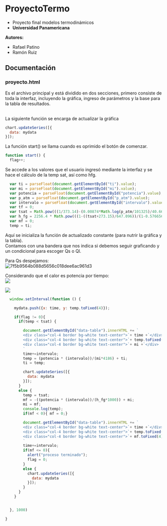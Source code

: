 # ProyectoTermo
- Proyecto final modelos termodinámicos <br>
- <b>Universidad Panamericana</b> <br>

<b>Autores:</b> <br>
- Rafael Patino
- Ramón Ruiz

## Documentación

### proyecto.html
Es el archivo principal y está dividido en dos secciones, primero consiste de toda la interfaz, incluyendo la gráfica, ingreso de parámetros y la base para la tabla de resultados. <br><br>


La siguiente función se encarga de actualizar la gráfica
``` Javascript
chart.updateSeries([{
  data: mydata
}]);
```
La función start() se llama cuando es oprimido el botón de comenzar.
``` Javascript
function start() {
  flag++;

```
Se accede a los valores que el usuario ingresó mediante la interfaz y se hace el cálculo de la temp sat, así como hfg.
``` Javascript
  var ti = parseFloat(document.getElementById("ti").value);
  var mi = parseFloat(document.getElementById("mi").value);
  var potencia = parseFloat(document.getElementById("potencia").value);
  var p_atm = parseFloat(document.getElementById("p_atm").value);
  var intervalo = parseFloat(document.getElementById("intervalo").value);
  var tf = 0;
  var tsat = Math.pow(((1/373.14)-(0.00874*Math.log(p_atm/101325)/40.66)),-1) - 273.15;
  var h_fg = 2256.4 * Math.pow(((1-((tsat+273.15)/647.096))/(1-0.57665623)),0.375);
  var mf = 0;
  temp = ti;

```
Aquí se inicializa la función de actualizado constante (para nutrir la gráfica y la tabla). <br>
Contamos con una bandera que nos indica si debemos seguir graficando y un condicional para escoger Qs o Ql.

Para Qs despejamos:<br>
<img src="https://i.ibb.co/DgX4cbL/7f5b9564b088d5656c018dee6ac961d3.png" alt="7f5b9564b088d5656c018dee6ac961d3" border="0"><br>

Considerando que el calor es potencia por tiempo:<br>
<img src="http://latex2png.com/pngs/c0fb2692b7ad5b3f3266a59af89116a2.png" border="0"><br>

<img src="http://latex2png.com/pngs/f4a2167af55531928ba5d04ebcb6730f.png" border="0"><br>

``` Javascript
  window.setInterval(function () {

    mydata.push({x: time, y: temp.toFixed(4)});

    if(flag != 0){
      if(temp < tsat) {

        document.getElementById("data-table").innerHTML += `
        <div class="col-4 border bg-white text-center">`+ time +`</div>
        <div class="col-4 border bg-white text-center">`+ temp.toFixed(4) +`</div>
        <div class="col-4 border bg-white text-center">`+ mi +`</div>
        `
        time+=intervalo;
        temp = (potencia * (intervalo))/(mi*4186) + ti;
        ti = temp;

        chart.updateSeries([{
          data: mydata
        }]);
      }
      else {
        temp = tsat;
        mf = -((potencia * (intervalo))/(h_fg*1000)) + mi;
        mi = mf;
        console.log(temp);
        if(mf < 0){ mf = 0;}

        document.getElementById("data-table").innerHTML += `
        <div class="col-4 border bg-white text-center">`+ time +`</div>
        <div class="col-4 border bg-white text-center">`+ temp.toFixed(4) +`</div>
        <div class="col-4 border bg-white text-center">`+ mf.toFixed(4) +`</div>
        `
        time+=intervalo;
        if(mf <= 0){
          alert("proceso terminado");
          flag = 0;
        }
        else {
          chart.updateSeries([{
            data: mydata
          }]);
        }
      }
    }


  }, 1000)

}

```
